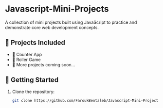 # Javascript-Mini-Projects

A collection of mini projects built using JavaScript to practice and demonstrate core web development concepts.


## 🔧 Projects Included

- 🔢 Counter App
- 🎲 Roller Game
- 📅 More projects coming soon...

## 🚀 Getting Started

1. Clone the repository:
   ```bash
   git clone https://github.com/FaroukBentaleb/Javascript-Mini-Projects
   ```
